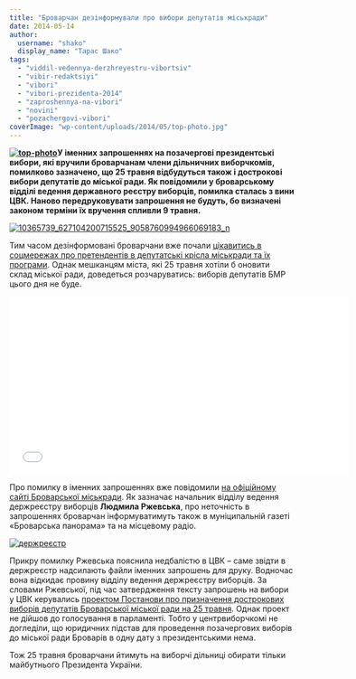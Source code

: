 ```yaml
---
title: "Броварчан дезінформували про вибори депутатів міськради"
date: 2014-05-14
author: 
  username: "shako"
  display_name: "Тарас Шако"
tags: 
  - "viddil-vedennya-derzhreyestru-vibortsiv"
  - "vibir-redaktsiyi"
  - "vibori"
  - "vibori-prezidenta-2014"
  - "zaproshennya-na-vibori"
  - "novini"
  - "pozachergovi-vibori"
coverImage: "wp-content/uploads/2014/05/top-photo.jpg"
---
```


**[![top-photo](https://mpz.brovary.org/wp-content/uploads/2014/05/top-photo.jpg)](https://mpz.brovary.org/wp-content/uploads/2014/05/top-photo.jpg)У іменних запрошеннях на позачергові президентські вибори, які вручили броварчанам члени дільничних виборчкомів, помилково зазначено, що 25 травня відбудуться також і дострокові вибори депутатів до міської ради. Як повідомили у броварському відділі ведення державного реєстру виборців, помилка сталась з вини ЦВК. Наново передруковувати запрошення не будуть, бо визначені законом терміни їх вручення спливли 9 травня.**

[![10365739_627104200715525_9058760994966069183_n](https://mpz.brovary.org/wp-content/uploads/2014/05/10365739_627104200715525_9058760994966069183_n.jpg)](https://mpz.brovary.org/wp-content/uploads/2014/05/10365739_627104200715525_9058760994966069183_n.jpg)

Тим часом дезінформовані броварчани вже почали [цікавитись в соцмережах про претендентів в депутатські крісла міськради та їх програми](https://www.facebook.com/groups/brovary/permalink/825481950815106/). Однак мешканцям міста, які 25 травня хотіли б оновити склад міської ради, доведеться розчаруватись: виборів депутатів БМР цього дня не буде.

<iframe src="//www.youtube.com/embed/Ei_gphbSRko" width="600" height="315" frameborder="0" allowfullscreen="allowfullscreen"></iframe>

Про помилку в іменних запрошеннях вже повідомили [на офіційному сайті Броварської міськради](http://www.brovary.kiev.ua/shanovn%D1%96-viborts%D1%96-m%D1%96sta-brovari-v%D1%96dd%D1%96l-vedennya-derzhavnogo-re%D1%94stru-viborts%D1%96v-%D1%96nformu%D1%94). Як зазначає начальник відділу ведення держреєстру виборців **Людмила Ржевська**, про неточність в запрошеннях броварчан інформуватимуть також в муніципальній газеті «Броварська панорама» та на місцевому радіо.

[![держреєстр](https://mpz.brovary.org/wp-content/uploads/2014/05/derzhreyestr.jpg)](https://mpz.brovary.org/wp-content/uploads/2014/05/derzhreyestr.jpg)

Прикру помилку Ржевська пояснила недбалістю в ЦВК – саме звідти в держреєстр надсилають файли іменних запрошень для друку. Водночас вона відкидає провину відділу ведення держреєстру виборців. За словами Ржевської, під час затвердження тексту запрошень на вибори у ЦВК керувались [проектом Постанови про призначення дострокових виборів депутатів Броварської міської ради на 25 травня](http://w1.c1.rada.gov.ua/pls/zweb2/webproc4_1?pf3511=50290#kom_processing_tab). Однак проект не дійшов до голосування в парламенті. Тобто у центрвиборчкомі не догледіли, що юридичних підстав для проведення позачергових виборів до міської ради Броварів в одну дату з президентськими нема.

Тож 25 травня броварчани йтимуть на виборчі дільниці обирати тільки майбутнього Президента України.
